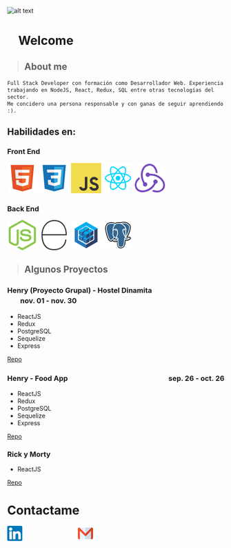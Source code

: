 ![alt text](https://firebasestorage.googleapis.com/v0/b/imgs-b915c.appspot.com/o/hello-world-3152076527.jpg?alt=media&token=164a099a-c390-4d16-9887-84062a72b4a9)

# ㅤWelcome

> ## About me

```
Full Stack Developer con formación como Desarrollador Web. Experiencia
trabajando en NodeJS, React, Redux, SQL entre otras tecnologías del sector.
Me concidero una persona responsable y con ganas de seguir aprendiendo :).
```

## Habilidades en:

### Front End

![HTML5](./svg/html-svgrepo-com.svg)
![CSS3](./svg/css-svgrepo-com.svg)
![Javascript](./svg/js-svgrepo-com.svg)
![ReactJS](./svg/reactjs-svgrepo-com.svg)
![Redux](./svg/redux-svgrepo-com.svg)

### Back End

![NodeJS](./svg/nodejs-icon-logo-svgrepo-com.svg)
![ExpressJS](./svg/express-svgrepo-com.svg)
![Sequelize](./svg/sequelize-svgrepo-com.svg)
![PostgreSQL](./svg/pgsql-svgrepo-com.svg)

> ## Algunos Proyectos

### Henry (Proyecto Grupal) - Hostel Dinamita ㅤㅤㅤㅤㅤㅤㅤㅤㅤㅤㅤㅤnov. 01 - nov. 30

- ReactJS
- Redux
- PostgreSQL
- Sequelize
- Express

[Repo](https://github.com/kripto-c/HostelProject)

### Henry - Food App ㅤㅤㅤㅤㅤㅤㅤㅤㅤㅤㅤㅤㅤㅤㅤ sep. 26 - oct. 26

- ReactJS
- Redux
- PostgreSQL
- Sequelize
- Express

[Repo](https://github.com/ToledoFernando/HenryFood)

### Rick y Morty

- ReactJS

[Repo](https://github.com/ToledoFernando/Rick-y-Morty_Prueba)

# Contactame

<a href='https://www.linkedin.com/in/toledo-fernando-266612245/'><img width='35' src=./svg/linkedin-svgrepo-com.svg/></a>ㅤㅤㅤㅤㅤㅤㅤㅤㅤㅤ<a href='https://mail.google.com/mail/u/0/?fs=1&to=toledoferchu3@gmail.com&tf=cm'><img width='35' src=./svg/gmail-svgrepo-com.svg/></a>
